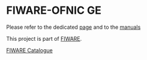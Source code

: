 # FIWARE-OFNIC GE

Please refer to the dedicated [page](http://catalogue.fiware.org/enablers/network-information-and-control-ofnic) and to the [manuals](https://fiware-ofnic.readthedocs.org/en/latest/)

This project is part of [FIWARE](https://www.fiware.org/).

[FIWARE Catalogue](http://catalogue.fiware.org/)
